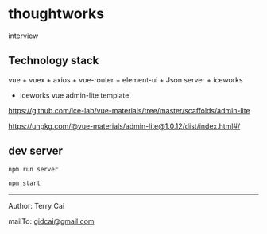 # thoughtworks

interview

## Technology stack

vue + vuex + axios + vue-router + element-ui + Json server + iceworks


- iceworks vue admin-lite template

https://github.com/ice-lab/vue-materials/tree/master/scaffolds/admin-lite

https://unpkg.com/@vue-materials/admin-lite@1.0.12/dist/index.html#/


## dev server

```sh
npm run server

npm start
```



---


Author: Terry Cai

mailTo: gidcai@gmail.com

